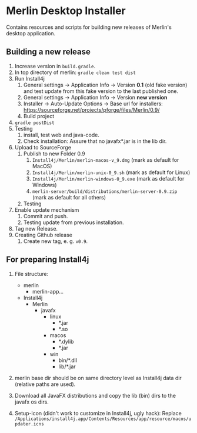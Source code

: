 # Merlin Desktop Installer

Contains resources and scripts for building new releases of Merlin's desktop application.

## Building a new release
1. Increase version in `build.gradle`.
2. In top directory of merlin: `gradle clean test dist`
3. Run Install4j
   1. General settings -> Application Info -> Version __0.1__ (old fake version) and test update from this fake version to the last published one.
   2. General settings -> Application Info -> Version __new version__
   3. Installer -> Auto-Update Options -> Base url for installers: https://sourceforge.net/projects/pforge/files/Merlin/0.9/
   4. Build project
4. `gradle postDist`
5. Testing
   1. install, test web and java-code.
   2. Check installation: Assure that no javafx*.jar is in the lib dir.
6. Upload to SourceForge
   1. Publish to new Folder 0.9
      1. `Install4j/Merlin/merlin-macos-v_9.dmg` (mark as default for MacOS)
      2. `Install4j/Merlin/merlin-unix-0_9.sh` (mark as default for Linux)
      3. `Install4j/Merlin/merlin-windows-0_9.exe` (mark as default for Windows)
      4. `merlin-server/build/distributions/merlin-server-0.9.zip` (mark as default for all others)
   2. Testing
7. Enable update mechanism
   1. Commit and push.
   2. Testing update from previous installation.
8. Tag new Release.
9. Creating Github release
   1. Create new tag, e. g. `v0.9`.


## For preparing Install4j
1. File structure:
   - merlin
     - merlin-app...
   - Install4j
     - Merlin
       - javafx
         - linux
           - *.jar
           - *.so
         - macos
           - *.dylib
           - *.jar
         - win
           - bin/*.dll
           - lib/*.jar
       
2. merlin base dir should be on same directory level as Install4j data dir (relative paths are used).
3. Download all JavaFX distributions and copy the lib (bin) dirs to the javafx os dirs.
4. Setup-icon (didn't work to customize in Install4j, ugly hack):
   Replace ```/Applications/install4j.app/Contents/Resources/app/resource/macos/updater.icns```